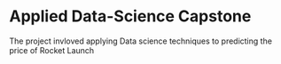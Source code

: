 # Applied Data-Science Capstone
The project invloved applying Data science techniques to predicting the price of Rocket Launch
